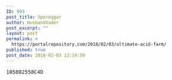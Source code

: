 ```yaml
---
ID: 993
post_title: Sporeggar
author: HusbandVader
post_excerpt: ""
layout: post
permalink: >
  https://portalrepository.com/2018/02/03/ultimate-acid-farm/
published: true
post_date: 2018-02-03 12:14:50
---
```

<pre>105802558C4D</pre>